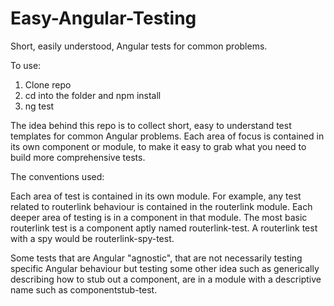 # Easy-Angular-Testing
Short, easily understood, Angular tests for common problems. 

To use:
1. Clone repo
2. cd into the folder and npm install
3. ng test

The idea behind this repo is to collect short, easy to understand test templates for common Angular problems. Each area of focus is contained in its own component or module, to make it easy to grab what you need to build more comprehensive tests.

The conventions used:

Each area of test is contained in its own module. For example, any test related to routerlink behaviour is contained in the routerlink module. Each deeper area of testing is in a component in that module. The most basic routerlink test is a component aptly named routerlink-test. A routerlink test with a spy would be routerlink-spy-test.

Some tests that are Angular "agnostic", that are not necessarily testing specific Angular behaviour but testing some other idea such as generically describing how to stub out a component, are in a module with a descriptive name such as componentstub-test.